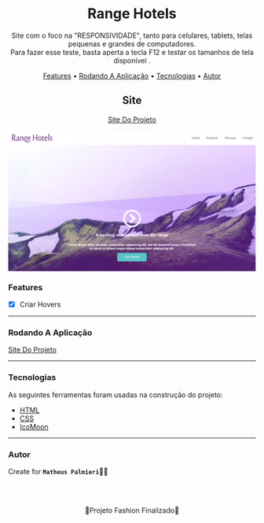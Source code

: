 <!-- Título -->

<h1 align="center">Range Hotels</h1>

<!-- Descrição -->

<p align="center">Site com o foco na "RESPONSIVIDADE", tanto para celulares, tablets, telas pequenas e grandes de computadores.<br> Para fazer esse teste, basta aperta a tecla F12 e testar os tamanhos de tela disponível .</p>

<!-- Súmario -->

<p align="center">
 <a href="#features">Features</a> •
 <a href="#rodando-a-aplicação">Rodando A Aplicação</a> •
 <a href="#tecnologias">Tecnologias</a> •
 <a href="#autor">Autor</a>
</p>

<!-- Site -->

<h2 align="center">Site</h2>

<p align="center">
 <a href="https://rangehotels-matheuspalmieri.netlify.app//">Site Do Projeto</a>
</p>

<img src="images/imagem.png" width="1366px" align="center">

<!-- Atualizações -->

### Features

- [x] Criar Hovers

---

### Rodando A Aplicação

<a href="https://rangehotels-matheuspalmieri.netlify.app//">Site Do Projeto</a>

---

### Tecnologias

As seguintes ferramentas foram usadas na construção do projeto:

- [HTML](https://html.com/)
- [CSS](https://html.com/css/)
- [IcoMoon](https://icomoon.io/)

---

### Autor

Create for <b>`Matheus Palmieri`</b>👨‍💻

<br>
<br>

<p align="center">🎉Projeto Fashion Finalizado🚀</p>

